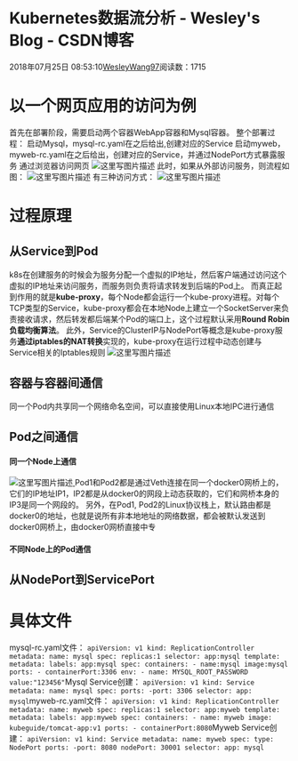 
# Kubernetes数据流分析 - Wesley's Blog - CSDN博客


2018年07月25日 08:53:10[WesleyWang97](https://me.csdn.net/yinanmo5569)阅读数：1715


# 以一个网页应用的访问为例
首先在部署阶段，需要启动两个容器WebApp容器和Mysql容器。
整个部署过程：
启动Mysql，mysql-rc.yaml在之后给出,创建对应的Service
启动myweb， myweb-rc.yaml在之后给出，创建对应的Service，并通过NodePort方式暴露服务
通过浏览器访问网页
![这里写图片描述](https://img-blog.csdn.net/20180725085041217?watermark/2/text/aHR0cHM6Ly9ibG9nLmNzZG4ubmV0L3lpbmFubW81NTY5/font/5a6L5L2T/fontsize/400/fill/I0JBQkFCMA==/dissolve/70)
此时，如果从外部访问服务，则流程如图：
![这里写图片描述](https://img-blog.csdn.net/20180725085053914?watermark/2/text/aHR0cHM6Ly9ibG9nLmNzZG4ubmV0L3lpbmFubW81NTY5/font/5a6L5L2T/fontsize/400/fill/I0JBQkFCMA==/dissolve/70)
有三种访问方式：
![这里写图片描述](https://img-blog.csdn.net/20180725085120984?watermark/2/text/aHR0cHM6Ly9ibG9nLmNzZG4ubmV0L3lpbmFubW81NTY5/font/5a6L5L2T/fontsize/400/fill/I0JBQkFCMA==/dissolve/70)
# 过程原理
## 从Service到Pod
k8s在创建服务的时候会为服务分配一个虚拟的IP地址，然后客户端通过访问这个虚拟的IP地址来访问服务，而服务则负责将请求转发到后端的Pod上。
而真正起到作用的就是**kube-proxy**，每个Node都会运行一个kube-proxy进程。对每个TCP类型的Service，kube-proxy都会在本地Node上建立一个SocketServer来负责接收请求，然后转发都后端某个Pod的端口上，这个过程默认采用**Round Robin负载均衡算法**。
此外，Service的ClusterIP与NodePort等概念是kube-proxy服务**通过iptables的NAT转换**实现的，kube-proxy在运行过程中动态创建与Service相关的Iptables规则
![这里写图片描述](https://img-blog.csdn.net/20180725085217203?watermark/2/text/aHR0cHM6Ly9ibG9nLmNzZG4ubmV0L3lpbmFubW81NTY5/font/5a6L5L2T/fontsize/400/fill/I0JBQkFCMA==/dissolve/70)
## 容器与容器间通信
同一个Pod内共享同一个网络命名空间，可以直接使用Linux本地IPC进行通信
## Pod之间通信
#### 同一个Node上通信
![这里写图片描述](https://img-blog.csdn.net/20180725085240129?watermark/2/text/aHR0cHM6Ly9ibG9nLmNzZG4ubmV0L3lpbmFubW81NTY5/font/5a6L5L2T/fontsize/400/fill/I0JBQkFCMA==/dissolve/70)[ ](https://img-blog.csdn.net/20180725085240129?watermark/2/text/aHR0cHM6Ly9ibG9nLmNzZG4ubmV0L3lpbmFubW81NTY5/font/5a6L5L2T/fontsize/400/fill/I0JBQkFCMA==/dissolve/70)
Pod1和Pod2都是通过Veth连接在同一个docker0网桥上的，它们的IP地址IP1，IP2都是从docker0的网段上动态获取的，它们和网桥本身的IP3是同一个网段的。
另外，在Pod1, Pod2的Linux协议栈上，默认路由都是docker0的地址，也就是说所有非本地地址的网络数据，都会被默认发送到docker0网桥上，由docker0网桥直接中专
#### 不同Node上的Pod通信
## 从NodePort到ServicePort
# 具体文件
mysql-rc.yaml文件：
`apiVersion: v1
kind: ReplicationController
metadata:
    name: mysql
spec:
    replicas:1
    selector:
        app:mysql
    template:
        metadata:
            labels:
                app:mysql
        spec:
            containers:
            - name:mysql
              image:mysql
              ports:
              - containerPort:3306
              env:
              - name: MYSQL_ROOT_PASSWORD
                value:"123456"`Mysql Service创建：
`apiVersion: v1
kind: Service
metadata:
    name: mysql
spec:
    ports:
        -port: 3306
    selector:
        app: mysql`myweb-rc.yaml文件：
`apiVersion: v1
kind: ReplicationController
metadata:
    name: myweb
spec:
    replicas:1
    selector:
        app:myweb
    template:
        metadata:
            labels:
                app:myweb
        spec:
            containers:
            - name: myweb
              image: kubeguide/tomcat-app:v1
              ports:
              - containerPort:8080`Myweb Service创建：
`apiVersion: v1
kind: Service
metadata:
    name: myweb
spec:
    type: NodePort
    ports:
        -port: 8080
        nodePort: 30001
    selector:
        app: mysql`
[
						](https://img-blog.csdn.net/20180725085240129?watermark/2/text/aHR0cHM6Ly9ibG9nLmNzZG4ubmV0L3lpbmFubW81NTY5/font/5a6L5L2T/fontsize/400/fill/I0JBQkFCMA==/dissolve/70)
[
	](https://img-blog.csdn.net/20180725085240129?watermark/2/text/aHR0cHM6Ly9ibG9nLmNzZG4ubmV0L3lpbmFubW81NTY5/font/5a6L5L2T/fontsize/400/fill/I0JBQkFCMA==/dissolve/70)
